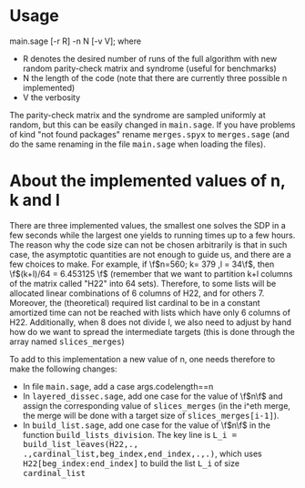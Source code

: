 # Usage
main.sage [-r R] -n N [-v V]; where 
- R denotes the desired number of runs of the full algorithm with new random parity-check matrix and  syndrome (useful for benchmarks)
-  N the length of the code (note that there are currently three possible n implemented)
-  V the verbosity

The parity-check matrix and the syndrome are sampled uniformly at random, but this can be easily changed in <tt>main.sage</tt>.
If you have problems of kind "not found packages" rename <tt>merges.spyx</tt> to <tt>merges.sage</tt> (and do the same renaming in the file <tt>main.sage</tt> when loading the files). 

# About the implemented values of n, k and l
There are three implemented values, the smallest one solves the SDP in a few seconds while the largest one yields to running times up to a few hours.
The reason why the code size can not be chosen arbitrarily is that in such case, the asymptotic quantities are not enough to guide us, and there are a few choices to make.
For example, if \f$n=560; k= 379 ,l = 34\f$, then \f$(k+l)/64 = 6.453125 \f$
(remember that we want to partition k+l columns of the matrix called "H22" into 64 sets). 
Therefore, to some lists will be allocated linear combinations of 6 columns of H22, and for others 7. Moreover, the (theoretical) required list cardinal to be in a constant amortized time can not be reached with lists which have only 6 columns of H22.
Additionally, when 8 does not divide l, we also need to adjust by hand how do we want to spread the intermediate targets (this is done through the array named <tt>slices_merges</tt>)

To add to this implementation a new value of n, one needs therefore to make the following changes:
- In file <tt>main.sage</tt>, add a case args.codelength==n
- In <tt>layered_dissec.sage</tt>, add one case for the value of \f$n\f$ and assign the corresponding value of <tt>slices_merges</tt> (in the i^eth merge, the merge will be done with a target size of <tt>slices_merges[i-1]</tt>). 
- In <tt>build_list.sage</tt>, add one case for the value of \f$n\f$ in the function <tt>build_lists_division</tt>. The key line is <tt>L_i = build_list_leaves(H22,., .,cardinal_list,beg_index,end_index,.,.)</tt>, which uses <tt>H22[beg_index:end_index]</tt> to build the list <tt>L_i</tt> of size <tt>cardinal_list</tt>


